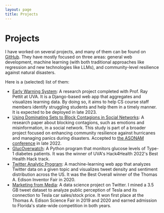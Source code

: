 ```yaml
---
layout: page
title: Projects
---
```

# Projects

I have worked on several projects, and many of them can be found on [GitHub](https://github.com/robertchenbao?tab=repositories). They have mostly focused on three areas: general web development, machine learning (with both traditional approaches like regression and new technologies like LLMs), and community-level resilience against natural disasters.

Here is a (selected) list of them:

* [Early Warning System](https://earlywarning.cs.virginia.edu): A research project completed with Prof. Ray Pettit at UVA. It is a Django-based web app that aggregates and visualizes learning data. By doing so, it aims to help CS course staff members identify struggling students and help them in a timely manner. It is expected to be deployed in late 2023.
* [Using Dominating Sets to Block Contagions in Social Networks](https://par.nsf.gov/biblio/10376914): A research paper about blocking contagions, such as emotions and misinformation, in a social network. This study is part of a broader project focused on enhancing community resilience against hurricanes and managing panics during disasters. Accepted to [the ASONAM conference](https://asonam.cpsc.ucalgary.ca/2022/) in late 2022.
* [GlucOverwatch](https://devpost.com/software/glucoverwatch): A Python program that monitors glucose levels of Type-1 diabetes patients. It was the winner of UVA's Hack4Health 2022's Best Health Hack track.
* [Twitter Analytic Program](https://github.com/robertchenbao/twitter-analytic-program/): A machine-learning web app that analyzes Twitter data on a given topic and visualizes tweet density and sentiment distribution across the US. It was the Best Overall winner of the Thomas A. Edison Inventor Fair in 2020.
* [Marketing from Media](https://edisonfairs.org/2019/01/30/2019-science-fair-winners/): A data science project on Twitter. I mined a 3.5 GB tweet dataset to analyze public perception of Tesla and its connection to Tesla car sales/stock price. It won first place at the Thomas A. Edison Science Fair in 2019 and 2020 and earned admission to Florida's state-wide competition in both years.
